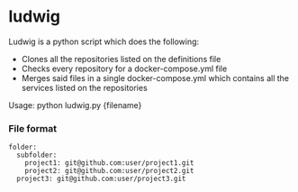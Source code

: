 # ludwig

Ludwig is a python script which does the following:
* Clones all the repositories listed on the definitions file
* Checks every repository for a docker-compose.yml file
* Merges said files in a single docker-compose.yml which contains all the services listed on the repositories

Usage: python ludwig.py {filename}

### File format

```
folder:
  subfolder:
    project1: git@github.com:user/project1.git
    project2: git@github.com:user/project2.git
  project3: git@github.com:user/project3.git
```
